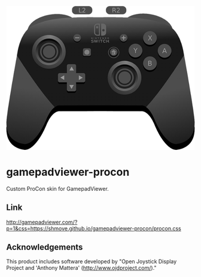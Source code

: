 ![Image preview of the GamepadViewer skin](/images/preview.png)

# gamepadviewer-procon
Custom ProCon skin for GamepadViewer.

## Link
http://gamepadviewer.com/?p=1&css=https://shmove.github.io/gamepadviewer-procon/procon.css

## Acknowledgements
This product includes software developed by "Open Joystick Display Project and 'Anthony Mattera' (http://www.ojdproject.com/)."

